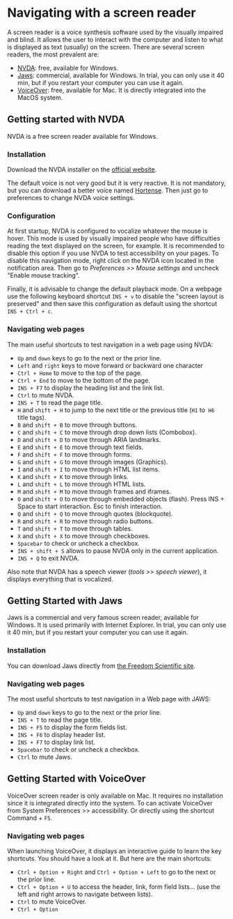 # Navigating with a screen reader

<script>$(document).ready(function () {
    setBreadcrumb([
        {"label":"Test tools", "url": "./methodes-outils.html"},
        {"label":"Navigating with a screen reader"}]);
});</script>

<span data-menuitem="methodes-outils"></span>

A screen reader is a voice synthesis software used by the visually impaired and blind. It allows the user to interact with the computer and listen to what is displayed as text (usually) on the screen.
There are several screen readers, the most prevalent are:
- [NVDA](http://nvda-fr.org/): free, available for Windows.
- [Jaws](http://www.freedomscientific.com/Downloads/JAWS): commercial, available for Windows. In trial, you can only use it 40 min, but if you restart your computer you can use it again.
- [VoiceOver](http://www.apple.com/fr/accessibility/osx/voiceover/): free, available for Mac. It is directly integrated into the MacOS system.

## Getting started with NVDA

NVDA is a free screen reader available for Windows.

### Installation

Download the NVDA installer on the [official website](http://nvda-fr.org/).

The default voice is not very good but it is very reactive. It is not mandatory, but you can download a better voice named [Hortense](https://www.nvda-fr.org/voix/). Then just go to preferences to change NVDA voice settings.

### Configuration

At first startup, NVDA is configured to vocalize whatever the mouse is hover. This mode is used by visually impaired people who have difficulties reading the text displayed on the screen, for example. It is recommended to disable this option if you use NVDA to test accessibility on your pages.
To disable this navigation mode, right click on the NVDA icon located in the notification area. Then go to *Preferences >> Mouse settings* and uncheck "Enable mouse tracking".

Finally, it is advisable to change the default playback mode. On a webpage use the following keyboard shortcut `INS + v` to disable the "screen layout is preserved" and then save this configuration as default using the shortcut `INS + Ctrl + c`.

### Navigating web pages

The main useful shortcuts to test navigation in a web page using NVDA:
- `Up` and `down` keys to go to the next or the prior line.
- `Left` and `right` keys to move forward or backward one character
- `Ctrl + Home` to move to the top of the page.
- `Ctrl + End` to move to the bottom of the page.
- `INS + F7` to display the heading list and the link list.
- `Ctrl` to mute NVDA.
- `INS + T` to read the page title.
- `H` and `shift + H` to jump to the next title or the previous title (`H1` to` H6` title tags).
- `B` and `shift + B` to move through buttons.
- `C` and `shift + C` to move through drop down lists (Combobox).
- `D` and `shift + D` to move through ARIA landmarks.
- `E` and `shift + E` to move through text fields.
- `F` and `shift + F` to move through forms.
- `G` and `shift + G` to move through images (Graphics).
- `I` and `shift + I` to move through HTML list items.
- `K` and `shift + K` to move through links.
- `L` and `shift + L` to move through HTML lists.
- `M` and `shift + M` to move through frames and iframes.
- `O` and `shift + O` to move through embedded objects (flash). Press INS + Space to start interaction. Esc to finish interaction.
- `Q` and `shift + Q` to move through quotes (blockquote).
- `R` and `shift + R` to move through radio buttons.
- `T` and `shift + T` to move through tables.
- `X` and `shift + X` to move through checkboxes.
- `Spacebar` to check or uncheck a checkbox.
- `INS + shift + S` allows to pause NVDA only in the current application.
- `INS + Q` to exit NVDA.

Also note that NVDA has a speech viewer (*tools >> speech viewer*), it displays everything that is vocalized.

## Getting Started with Jaws

Jaws is a commercial and very famous screen reader, available for Windows. It is used primarily with Internet Explorer. In trial, you can only use it 40 min, but if you restart your computer you can use it again.

### Installation

You can download Jaws directly from [the Freedom Scientific site](http://www.freedomscientific.com/Downloads/JAWS).

### Navigating web pages

The most useful shortcuts to test navigation in a Web page with JAWS:
- `Up` and `down` keys to go to the next or the prior line.
- `INS + T` to read the page title.
- `INS + F5` to display the form fields list.
- `INS + F6` to display header list.
- `INS + F7` to display link list.
- `Spacebar` to check or uncheck a checkbox.
- `Ctrl` to mute Jaws.

## Getting Started with VoiceOver

VoiceOver screen reader is only available on Mac. It requires no installation since it is integrated directly into the system.
To can activate VoiceOver from System Preferences >> accessibility. Or directly using the shortcut Command + `F5`.

### Navigating web pages

When launching VoiceOver, it displays an interactive guide to learn the key shortcuts. You should have a look at it.
But here are the main shortcuts:
- `Ctrl + Option + Right` and `Ctrl + Option + Left` to go to the next or the prior line.
- `Ctrl + Option + U` to access the header, link, form field lists... (use the left and right arrows to navigate between lists).
- `Ctrl` to mute VoiceOver.
- `Ctrl + Option`
<!--  This file is part of a11y-guidelines | Our vision of mobile & web accessibility guidelines and best practices, with valid/invalid examples.
 Copyright (C) 2016  Orange SA
 See the Creative Commons Legal Code Attribution-ShareAlike 3.0 Unported License for more details (LICENSE file). -->